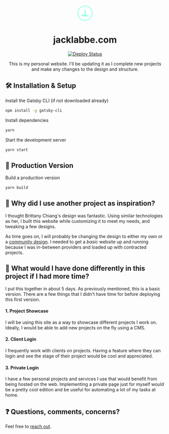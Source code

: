 <div align="center">
  <img src="https://raw.githubusercontent.com/j-labbe/website/master/src/assets/images/img/logo.png" width="50" alt="Logo" />
</div>
<h1 align="center">
  jacklabbe.com
</h1>
<div align="center">
  <a href="https://app.netlify.com/sites/jacklabbe/deploys" target="_blank">
    <img src="https://api.netlify.com/api/v1/badges/f39954ae-e0f2-48f0-91bb-20508f34bb69/deploy-status" alt="Deploy Status" />
  </a>
</div>
<p align="center">
  This is my personal website. 
  I'll be updating it as I complete new projects and make any changes to the design and structure.
</p>

## 🛠 Installation & Setup
Install the Gatsby CLI (if not downloaded already)
```sh
npm install -g gatsby-cli
```
Install dependencies
```sh
yarn
```
Start the development server
```sh
yarn start
```

## 🚀 Production Version
Build a production version
```sh
yarn build
```

## 🤔 Why did I use another project as inspiration?
I thought Brittany Chiang's design was fantastic. Using similar technologies as her, I built
this website while customizing it to meet my needs, and tweaking a few designs.

As time goes on, I will probably be changing the design to either my own or a [community design](https://www.figma.com/community/explore).
I needed to get a *basic* website up and running because I was in-between providers and loaded up with contracted projects.

## 🤔 What would I have done differently in this project if I had more time?
I put this together in about 5 days. As previously mentioned, this is a basic version.
There are a few things that I didn't have time for before deploying this first version.

#### 1. Project Showcase
I will be using this site as a way to showcase different projects 
I work on. Ideally, I would be able to add new projects on the fly using a CMS.

#### 2. Client Login
I frequently work with clients on projects. 
Having a feature where they can login and see the stage of their project would be cool and appreciated.

#### 3. Private Login
I have a few personal projects and services I use that would benefit from being hosted on the web.
Implementing a private page just for myself would be a pretty cool edition and be useful for automating
a lot of my tasks at home.

## ❓ Questions, comments, concerns?
Feel free to [reach out](mailto:mail@jacklabbe.com).
